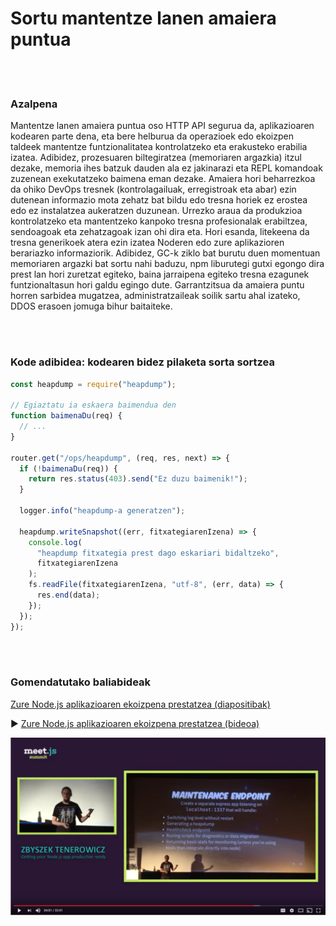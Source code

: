 # Sortu mantentze lanen amaiera puntua

<br/><br/>

### Azalpena

Mantentze lanen amaiera puntua oso HTTP API segurua da, aplikazioaren kodearen parte dena, eta bere helburua da operazioek edo ekoizpen taldeek mantentze funtzionalitatea kontrolatzeko eta erakusteko erabilia izatea. Adibidez, prozesuaren biltegiratzea (memoriaren argazkia) itzul dezake, memoria ihes batzuk dauden ala ez jakinarazi eta REPL komandoak zuzenean exekutatzeko baimena eman dezake. Amaiera hori beharrezkoa da ohiko DevOps tresnek (kontrolagailuak, erregistroak eta abar) ezin dutenean informazio mota zehatz bat bildu edo tresna horiek ez erostea edo ez instalatzea aukeratzen duzunean. Urrezko araua da produkzioa kontrolatzeko eta mantentzeko kanpoko tresna profesionalak erabiltzea, sendoagoak eta zehatzagoak izan ohi dira eta. Hori esanda, litekeena da tresna generikoek atera ezin izatea Noderen edo zure aplikazioren berariazko informaziorik. Adibidez, GC-k ziklo bat burutu duen momentuan memoriaren argazki bat sortu nahi baduzu, npm liburutegi gutxi egongo dira prest lan hori zuretzat egiteko, baina jarraipena egiteko tresna ezagunek funtzionaltasun hori galdu egingo dute. Garrantzitsua da amaiera puntu horren sarbidea mugatzea, administratzaileak soilik sartu ahal izateko, DDOS erasoen jomuga bihur baitaiteke.

<br/><br/>

### Kode adibidea: kodearen bidez pilaketa sorta sortzea

```javascript
const heapdump = require("heapdump");

// Egiaztatu ia eskaera baimendua den
function baimenaDu(req) {
  // ...
}

router.get("/ops/heapdump", (req, res, next) => {
  if (!baimenaDu(req)) {
    return res.status(403).send("Ez duzu baimenik!");
  }

  logger.info("heapdump-a generatzen");

  heapdump.writeSnapshot((err, fitxategiarenIzena) => {
    console.log(
      "heapdump fitxategia prest dago eskariari bidaltzeko",
      fitxategiarenIzena
    );
    fs.readFile(fitxategiarenIzena, "utf-8", (err, data) => {
      res.end(data);
    });
  });
});
```

<br/><br/>

### Gomendatutako baliabideak

[Zure Node.js aplikazioaren ekoizpena prestatzea (diapositibak)](http://naugtur.pl/pres3/node2prod)

▶ [Zure Node.js aplikazioaren ekoizpena prestatzea (bideoa)](https://www.youtube.com/watch?v=lUsNne-_VIk)

![Zure Node.js aplikazioaren ekoizpena prestatzea](../../assets/images/createmaintenanceendpoint1.png "Zure Node.js aplikazioaren ekoizpena prestatzea")
